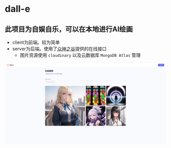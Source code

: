 # dall-e

##  此项目为自娱自乐，可以在本地进行AI绘画
- client为前端。较为简单
- server为后端。使用了[众神之谷](https://www.kamiya.dev/)提供的在线接口
  - 图片资源使用 `cloudinary` 以及云数据库 `MongoDB Atlas` 管理

![主页](https://github.com/theeixc/dall-e/blob/main/client/src/assets/dall-e-home.png)
